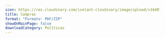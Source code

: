 ```yaml
---
icon: https://res.cloudinary.com/isolant-cloudinary/image/upload/v1640779659/website-2021/about-us/isolant-aislantes-icono-compras.svg
title: Compras
format: "Formato: PDF/ZIP"
showOnMainPage: false
downloadCategory: Políticas
---
```

